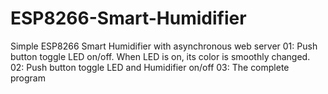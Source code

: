 # ESP8266-Smart-Humidifier
Simple ESP8266 Smart Humidifier with asynchronous web server
01: Push button toggle LED on/off. When LED is on, its color is smoothly changed.
02: Push button toggle LED and Humidifier on/off
03: The complete program
